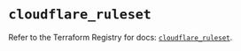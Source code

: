 # `cloudflare_ruleset`

Refer to the Terraform Registry for docs: [`cloudflare_ruleset`](https://registry.terraform.io/providers/cloudflare/cloudflare/4.26.0/docs/resources/ruleset).
